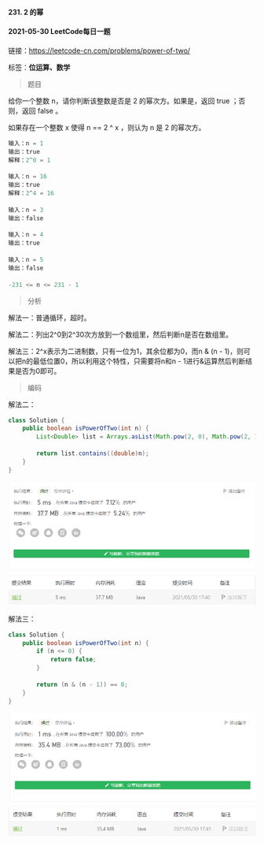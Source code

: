#### 231. 2 的幂

#### 2021-05-30 LeetCode每日一题

链接：https://leetcode-cn.com/problems/power-of-two/

标签：**位运算、数学**

> 题目

给你一个整数 n，请你判断该整数是否是 2 的幂次方。如果是，返回 true ；否则，返回 false 。

如果存在一个整数 x 使得 n == 2 ^ x ，则认为 n 是 2 的幂次方。

```java
输入：n = 1
输出：true
解释：2^0 = 1
    
输入：n = 16
输出：true
解释：2^4 = 16
    
输入：n = 3
输出：false
    
输入：n = 4
输出：true
    
输入：n = 5
输出：false
    
-231 <= n <= 231 - 1
```

> 分析

解法一：普通循环，超时。

解法二：列出2^0到2^30次方放到一个数组里，然后判断n是否在数组里。

解法三：2^x表示为二进制数，只有一位为1，其余位都为0，而n & (n - 1)，则可以把n的最低位置0，所以利用这个特性，只需要将n和n - 1进行&运算然后判断结果是否为0即可。

> 编码

解法二：

```java
class Solution {
    public boolean isPowerOfTwo(int n) {
        List<Double> list = Arrays.asList(Math.pow(2, 0), Math.pow(2, 1), Math.pow(2, 2), 			Math.pow(2, 3),	Math.pow(2, 4), Math.pow(2, 5), Math.pow(2, 6), Math.pow(2, 7), 			Math.pow(2, 8), Math.pow(2, 9), Math.pow(2, 10), Math.pow(2, 11), Math.pow(2, 12), 			Math.pow(2, 13), Math.pow(2, 14), Math.pow(2, 15), Math.pow(2, 16), Math.pow(2, 17), 		 Math.pow(2, 18), Math.pow(2, 19), Math.pow(2, 20), Math.pow(2, 21), Math.pow(2, 22), 		  Math.pow(2, 23), Math.pow(2, 24), Math.pow(2, 25), Math.pow(2, 26), Math.pow(2, 27), 		   Math.pow(2, 28), Math.pow(2, 29), Math.pow(2, 30));

        return list.contains((double)n);
    }
}
```

![image-20210530174027814](231.2的幂.assets/image-20210530174027814.png)

解法三：

```java
class Solution {
    public boolean isPowerOfTwo(int n) {
        if (n <= 0) {
            return false;
        }

        return (n & (n - 1)) == 0;
    }
}
```

![image-20210530174153076](231.2的幂.assets/image-20210530174153076.png)
